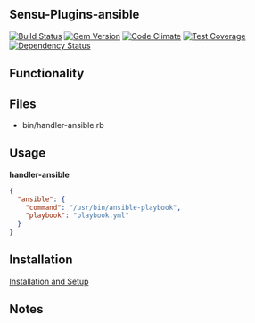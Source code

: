 ## Sensu-Plugins-ansible

[ ![Build Status](https://travis-ci.org/sensu-plugins/sensu-plugins-ansible.svg?branch=master)](https://travis-ci.org/sensu-plugins/sensu-plugins-ansible)
[![Gem Version](https://badge.fury.io/rb/sensu-plugins-ansible.svg)](http://badge.fury.io/rb/sensu-plugins-ansible)
[![Code Climate](https://codeclimate.com/github/sensu-plugins/sensu-plugins-ansible/badges/gpa.svg)](https://codeclimate.com/github/sensu-plugins/sensu-plugins-ansible)
[![Test Coverage](https://codeclimate.com/github/sensu-plugins/sensu-plugins-ansible/badges/coverage.svg)](https://codeclimate.com/github/sensu-plugins/sensu-plugins-ansible)
[![Dependency Status](https://gemnasium.com/sensu-plugins/sensu-plugins-ansible.svg)](https://gemnasium.com/sensu-plugins/sensu-plugins-ansible)

## Functionality

## Files
 * bin/handler-ansible.rb

## Usage

**handler-ansible**
```json
{
  "ansible": {
    "command": "/usr/bin/ansible-playbook",
    "playbook": "playbook.yml"
  }
}
```
## Installation

[Installation and Setup](http://sensu-plugins.io/docs/installation_instructions.html)

## Notes
